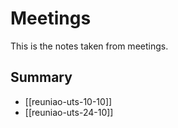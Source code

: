 # Meetings

This is the notes taken from meetings.

## Summary

- [[reuniao-uts-10-10]]
- [[reuniao-uts-24-10]]
